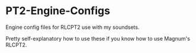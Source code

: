 # PT2-Engine-Configs
Engine config files for RLCPT2 use with my soundsets.

Pretty self-explanatory how to use these if you know how to use Magnum's RLCPT2.
